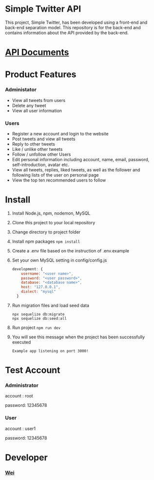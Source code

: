 # Simple Twitter API

This project, Simple Twitter, has been developed using a front-end and back-end separation model. This repository is for the back-end and contains information about the API provided by the back-end.

# [API Documents](https://www.notion.so/API-469a52bfc4f94f9ab300132e4b324166#f002277fef914b7180927fbe8b5e44f7)

# Product Features

### Administator

- View all tweets from users
- Delete any tweet
- View all user information

### Users

- Register a new account and login to the website
- Post tweets and view all tweets
- Reply to other tweets
- Like / unlike other tweets
- Follow / unfollow other Users
- Edit personal information including account, name, email, password, self-introduction, avatar etc.
- View all tweets, replies, liked tweets, as well as the follower and following lists of the user on personal page
- View the top ten recommended users to follow

# Install

1. Install Node.js, npm, nodemon, MySQL
2. Clone this project to your local repository
3. Change directory to project folder
4. Install npm packages `npm install`
5. Create a .env file based on the instruction of .env.example
6. Set your own MySQL setting in config/config.js

   ```js
   development: {
       username: "<user name>",
       password: "<user password>",
       database: "<database name>",
       host: "127.0.0.1",
       dialect: "mysql"
     }
   ```

7. Run migration files and load seed data

   ```
   npx sequelize db:migrate
   npx sequelize db:seed:all
   ```

8. Run project `npm run dev`
9. You will see this message when the project has been successfully executed

   ```
   Example app listening on port 3000!
   ```

# Test Account

### **Administrator**

account : root

password: 12345678

### **User**

account : user1

password: 12345678

# Developer

### [Wei](https://github.com/wego11ya)
